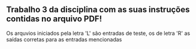<h2>Trabalho 3 da disciplina com as suas instruções contidas no arquivo PDF!</h2>

<p>Os arquvios iniciados pela letra 'L' são entradas de teste, os de letra 'R' as saídas corretas para as entradas mencionadas</p>
